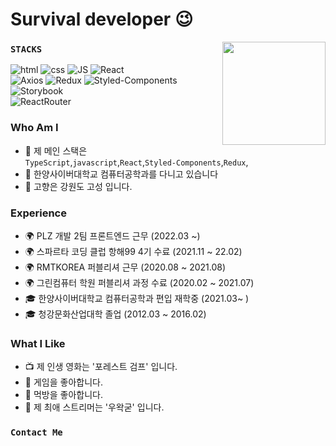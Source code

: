 # Survival developer 😉

<img align='right' src="https://github-readme-stats.vercel.app/api?username=cwd3469" height="165">

### `STACKS`

![html](https://img.shields.io/badge/Html-E34F26?style=flat-square&logo=Html5&logoColor=white)
![css](https://img.shields.io/badge/CSS-1572B6?style=flat-square&logo=CSS3&logoColor=white)
![JS](https://img.shields.io/badge/JavaScript-F7DF1E?style=flat-square&logo=JavaScript&logoColor=black)
![React](https://img.shields.io/badge/React%20-61DAFB?style=flat-square&logo=React&logoColor=black)
</br>
![Axios](https://img.shields.io/badge/Axios%20-red?style=flat-square&logo=Axios&logoColor=black)
![Redux](https://img.shields.io/badge/Redux%20-764ABC?style=flat-square&logo=Redux&logoColor=black)
![Styled-Components](https://img.shields.io/badge/StyledComponents%20-DB7093?style=flat-square&logo=StyledComponents&logoColor=black)
![Storybook](https://img.shields.io/badge/Storybook%20-DB7093?style=flat-square&logo=Storybook&logoColor=black)
</br>
![ReactRouter](https://img.shields.io/badge/ReactRouter%20-CA4245?style=flat-square&logo=ReactRouter&logoColor=black)

### Who Am I

- 🌱 제 메인 스택은 `TypeScript`,`javascript`,`React`,`Styled-Components`,`Redux`, 
- 🥇 한양사이버대학교 컴퓨터공학과를 다니고 있습니다
- 🚅 고향은 강원도 고성 입니다.

### Experience

- 🌍 PLZ 개발 2팀 프론트엔드 근무 (2022.03 ~)
- 🌍 스파르타 코딩 클럽 항해99 4기 수료 (2021.11 ~ 22.02)
- 🌍 RMTKOREA 퍼블리셔 근무 (2020.08 ~ 2021.08)
- 🌍 그린컴퓨터 학원 퍼블리셔 과정 수료 (2020.02 ~ 2021.07)
- 🎓 한양사이버대학교 컴퓨터공학과 편입 재학중 (2021.03~ )
- 🎓 청강문화산업대학 졸업 (2012.03 ~ 2016.02)



### What I Like

- 📺 제 인생 영화는 '포레스트 검프' 입니다.
- 🔵 게임을 좋아합니다.
- 🍕 먹방을 좋아합니다.
- 🍕 제 최애 스트리머는 '우왁굳' 입니다.

### `Contact Me`
